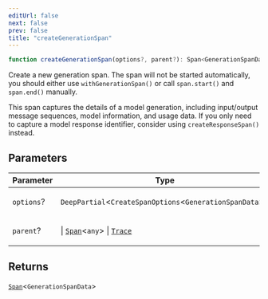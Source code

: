 ```yaml
---
editUrl: false
next: false
prev: false
title: "createGenerationSpan"
---
```


```ts
function createGenerationSpan(options?, parent?): Span<GenerationSpanData>
```

Create a new generation span. The span will not be started automatically, you should either
use `withGenerationSpan()` or call `span.start()` and `span.end()` manually.

This span captures the details of a model generation, including input/output message
sequences, model information, and usage data. If you only need to capture a model response
identifier, consider using `createResponseSpan()` instead.

## Parameters

<table>
<thead>
<tr>
<th>Parameter</th>
<th>Type</th>
</tr>
</thead>
<tbody>
<tr>
<td>

`options`?

</td>
<td>

`DeepPartial`\<`CreateSpanOptions`\<`GenerationSpanData`\>\>

</td>
</tr>
<tr>
<td>

`parent`?

</td>
<td>

 \| [`Span`](/openai-agents-js/openai/agents/classes/span/)\<`any`\> \| [`Trace`](/openai-agents-js/openai/agents/classes/trace/)

</td>
</tr>
</tbody>
</table>

## Returns

[`Span`](/openai-agents-js/openai/agents/classes/span/)\<`GenerationSpanData`\>
